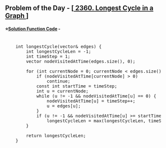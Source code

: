 ## Problem of the Day - [<a href="https://leetcode.com/problems/longest-cycle-in-a-graph/description/"> 2360. Longest Cycle in a Graph </a>]


#### ⭐<ins>Solution Function Code</ins> -
<pre>

    int longestCycle(vector<int>& edges) {
        int longestCycleLen = -1;
        int timeStep = 1;
        vector<int> nodeVisitedAtTime(edges.size(), 0);

        for (int currentNode = 0; currentNode < edges.size(); ++currentNode) {
            if (nodeVisitedAtTime[currentNode] > 0)
                continue;
            const int startTime = timeStep;
            int u = currentNode;
            while (u != -1 && nodeVisitedAtTime[u] == 0) {
                nodeVisitedAtTime[u] = timeStep++;
                u = edges[u];
            }
            if (u != -1 && nodeVisitedAtTime[u] >= startTime)
                longestCycleLen = max(longestCycleLen, timeStep - nodeVisitedAtTime[u]);
        }

        return longestCycleLen;
    }
</pre>
